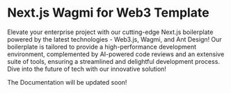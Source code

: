 # Next.js Wagmi for Web3 Template

Elevate your enterprise project with our cutting-edge Next.js boilerplate powered by the latest technologies - Web3.js, Wagmi, and Ant Design! Our boilerplate is tailored to provide a high-performance development environment, complemented by AI-powered code reviews and an extensive suite of tools, ensuring a streamlined and delightful development process. Dive into the future of tech with our innovative solution!

The Documentation will be updated soon!
